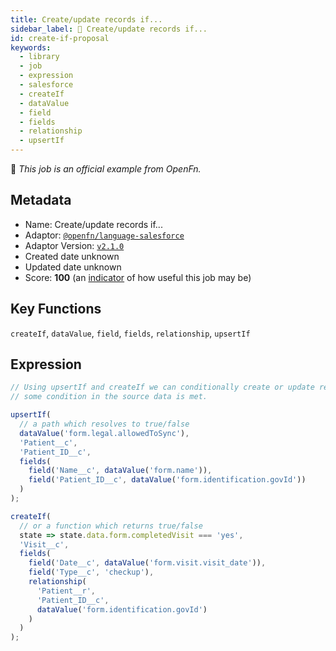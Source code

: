 ```yaml
---
title: Create/update records if...
sidebar_label: 📜 Create/update records if...
id: create-if-proposal
keywords:
  - library
  - job
  - expression
  - salesforce
  - createIf
  - dataValue
  - field
  - fields
  - relationship
  - upsertIf
---
```


📜 <em>This job is an official example from OpenFn.</em>

## Metadata

- Name: Create/update records if...
- Adaptor: [`@openfn/language-salesforce`](https://www.github.com/openfn/language-salesforce)
- Adaptor Version: [`v2.1.0`](https://www.github.com/openfn/language-salesforce/releases/tag/v2.1.0)
- Created date unknown
- Updated date unknown
- Score: <b>100</b> (an [indicator](/adaptors/library/#library-scores) of how useful this job may be)

## Key Functions

`createIf`, `dataValue`, `field`, `fields`, `relationship`, `upsertIf`

## Expression

```js
// Using upsertIf and createIf we can conditionally create or update records if
// some condition in the source data is met.

upsertIf(
  // a path which resolves to true/false
  dataValue('form.legal.allowedToSync'), 
  'Patient__c',
  'Patient_ID__c',
  fields(
    field('Name__c', dataValue('form.name')),
    field('Patient_ID__c', dataValue('form.identification.govId'))
  )
);

createIf(
  // or a function which returns true/false
  state => state.data.form.completedVisit === 'yes',
  'Visit__c',
  fields(
    field('Date__c', dataValue('form.visit.visit_date')),
    field('Type__c', 'checkup'),
    relationship(
      'Patient__r',
      'Patient_ID__c',
      dataValue('form.identification.govId')
    )
  )
);

```